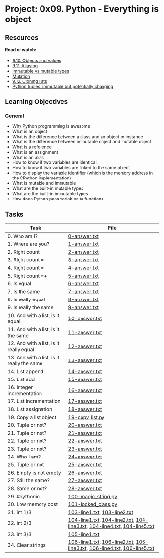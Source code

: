 # Project: 0x09. Python - Everything is object

## Resources

#### Read or watch:

* [9.10. Objects and values](https://intranet.alxswe.com/rltoken/MrtBogRzYETxnSKG97E7Sg)
* [9.11. Aliasing](https://intranet.alxswe.com/rltoken/Ro-7kVXtmWyAeOXEw7RhSg)
* [Immutable vs mutable types](https://intranet.alxswe.com/rltoken/X1lEmkwQRWI3fP4W7bq_qw)
* [Mutation](https://intranet.alxswe.com/rltoken/6d5UiQ__13J1EU8BdddCyg)
* [9.12. Cloning lists](https://intranet.alxswe.com/rltoken/-Gi4PX4srBYFKpZ5Er6sqA)
* [Python tuples: immutable but potentially changing](https://intranet.alxswe.com/rltoken/NZIom4L-tS0HjpY_uEVr9A)
## Learning Objectives

### General

* Why Python programming is awesome
* What is an object
* What is the difference between a class and an object or instance
* What is the difference between immutable object and mutable object
* What is a reference
* What is an assignment
* What is an alias
* How to know if two variables are identical
* How to know if two variables are linked to the same object
* How to display the variable identifier (which is the memory address in the CPython implementation)
* What is mutable and immutable
* What are the built-in mutable types
* What are the built-in immutable types
* How does Python pass variables to functions
## Tasks

| Task | File |
| ---- | ---- |
| 0. Who am I? | [0-answer.txt](./0-answer.txt) |
| 1. Where are you? | [1-answer.txt](./1-answer.txt) |
| 2. Right count | [2-answer.txt](./2-answer.txt) |
| 3. Right count = | [3-answer.txt](./3-answer.txt) |
| 4. Right count = | [4-answer.txt](./4-answer.txt) |
| 5. Right count =+ | [5-answer.txt](./5-answer.txt) |
| 6. Is equal | [6-answer.txt](./6-answer.txt) |
| 7. Is the same | [7-answer.txt](./7-answer.txt) |
| 8. Is really equal | [8-answer.txt](./8-answer.txt) |
| 9. Is really the same | [9-answer.txt](./9-answer.txt) |
| 10. And with a list, is it equal | [10-answer.txt](./10-answer.txt) |
| 11. And with a list, is it the same | [11-answer.txt](./11-answer.txt) |
| 12. And with a list, is it really equal | [12-answer.txt](./12-answer.txt) |
| 13. And with a list, is it really the same | [13-answer.txt](./13-answer.txt) |
| 14. List append | [14-answer.txt](./14-answer.txt) |
| 15. List add | [15-answer.txt](./15-answer.txt) |
| 16. Integer incrementation | [16-answer.txt](./16-answer.txt) |
| 17. List incrementation | [17-answer.txt](./17-answer.txt) |
| 18. List assignation | [18-answer.txt](./18-answer.txt) |
| 19. Copy a list object | [19-copy_list.py](./19-copy_list.py) |
| 20. Tuple or not? | [20-answer.txt](./20-answer.txt) |
| 21. Tuple or not? | [21-answer.txt](./21-answer.txt) |
| 22. Tuple or not? | [22-answer.txt](./22-answer.txt) |
| 23. Tuple or not? | [23-answer.txt](./23-answer.txt) |
| 24. Who I am? | [24-answer.txt](./24-answer.txt) |
| 25. Tuple or not | [25-answer.txt](./25-answer.txt) |
| 26. Empty is not empty | [26-answer.txt](./26-answer.txt) |
| 27. Still the same? | [27-answer.txt](./27-answer.txt) |
| 28. Same or not? | [28-answer.txt](./28-answer.txt) |
| 29. #pythonic | [100-magic_string.py](./100-magic_string.py) |
| 30. Low memory cost | [101-locked_class.py](./101-locked_class.py) |
| 31. int 1/3 | [103-line1.txt](./103-line1.txt), [103-line2.txt](./103-line2.txt) |
| 32. int 2/3 | [104-line1.txt](./104-line1.txt), [104-line2.txt](./104-line2.txt), [104-line3.txt](./104-line3.txt), [104-line4.txt](./104-line4.txt), [104-line5.txt](./104-line5.txt) |
| 33. int 3/3 | [105-line1.txt](./105-line1.txt) |
| 34. Clear strings | [106-line1.txt](./106-line1.txt), [106-line2.txt](./106-line2.txt), [106-line3.txt](./106-line3.txt), [106-line4.txt](./106-line4.txt), [106-line5.txt](./106-line5.txt) |

